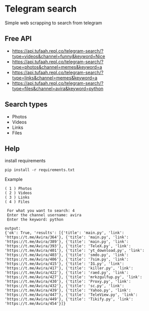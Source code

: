 # Telegram search
Simple web scrapping to search from telegram

## Free API
- https://api.tufaah.repl.co/telegram-search/?type=videos&channel=funny&keyword=Nice
- https://api.tufaah.repl.co/telegram-search/?type=photos&channel=memes&keyword=a
- https://api.tufaah.repl.co/telegram-search/?type=links&channel=memes&keyword=a
- https://api.tufaah.repl.co/telegram-search/?type=files&channel=avira&keyword=python

## Search types
- Photos 
- Videos
- Links
- Files

## Help

install requirements
```
pip install -r requirements.txt
```

Example
```
( 1 ) Photos
( 2 ) Videos
( 3 ) Links
( 4 ) Files

 For what you want to search: 4
 Enter the channel username: avira
 Enter the keyword: python

output:
{'ok': True, 'results': [{'title': 'main.py', 'link': 'https://t.me/Avira/364'}, {'title': 'main.py', 'link': 'https://t.me/Avira/389'}, {'title': 'main.py', 'link': 'https://t.me/Avira/393'}, {'title': 'TeleX.py', 'link': 'https://t.me/Avira/401'}, {'title': 'yt_download.py', 'link': 'https://t.me/Avira/403'}, {'title': 'smdo.py', 'link': 'https://t.me/Avira/406'}, {'title': '7sim.py', 'link': 'https://t.me/Avira/415'}, {'title': 'IG.py', 'link': 'https://t.me/Avira/417'}, {'title': 'killer.py', 'link': 'https://t.me/Avira/422'}, {'title': 'raed.py', 'link': 'https://t.me/Avira/427'}, {'title': 'mrkzgulfup.py', 'link': 'https://t.me/Avira/430'}, {'title': 'Proxy.py', 'link': 'https://t.me/Avira/432'}, {'title': 'sc.py', 'link': 'https://t.me/Avira/439'}, {'title': 'Yahoo.py', 'link': 'https://t.me/Avira/447'}, {'title': 'TeleView.py', 'link': 'https://t.me/Avira/449'}, {'title': 'Tikify.py', 'link': 'https://t.me/Avira/454'}]}
```
